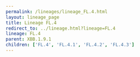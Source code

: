 ```yaml
---
permalink: /lineages/lineage_FL.4.html
layout: lineage_page
title: Lineage FL.4
redirect_to: ../lineage.html?lineage=FL.4
lineage: FL.4
parent: XBB.1.9.1
children: ['FL.4', 'FL.4.1', 'FL.4.2', 'FL.4.3']
---
```

